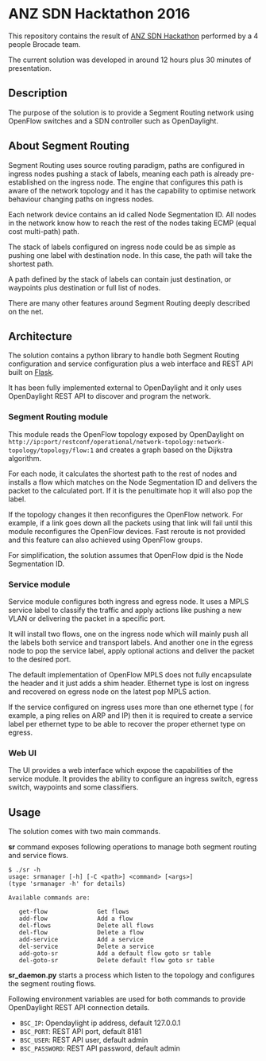 # ANZ SDN Hacktathon 2016

This repository contains the result of [ANZ SDN Hackathon](http://www.anzsdn.net/index.php/event/sdn-demofest-and-hackathon/) performed by a 4 people Brocade team.

The current solution was developed in around 12 hours plus 30 minutes of presentation.

## Description

The purpose of the solution is to provide a Segment Routing network using OpenFlow switches and a SDN controller such as OpenDaylight.


## About Segment Routing

Segment Routing uses source routing paradigm, paths are configured in ingress nodes pushing a stack of labels, meaning each path is already pre-established on the ingress node. The engine that configures this path is aware of the network topology and it has the capability to optimise network behaviour changing paths on ingress nodes.

Each network device contains an id called Node Segmentation ID. All nodes in the network know how to reach the rest of the nodes taking  ECMP (equal cost multi-path) path.

The stack of labels configured on ingress node could be as simple as pushing one label with destination node. In this case, the path will take the shortest path. 

A path defined by the stack of labels can contain just destination, or waypoints plus destination or full list of nodes.

There are many other features around Segment Routing deeply described on the net.


## Architecture

The solution contains a python library to handle both Segment Routing configuration and service configuration plus a web interface and REST API built on [Flask](http://flask.pocoo.org/). 

It has been fully implemented external to OpenDaylight and it only uses OpenDaylight REST API to discover and program the network.

### Segment Routing module

This module reads the OpenFlow topology exposed by OpenDaylight on `http://ip:port/restconf/operational/network-topology:network-topology/topology/flow:1` and creates a graph based on the Dijkstra algorithm. 

For each node, it calculates the shortest path to the rest of nodes and installs a flow which matches on the Node Segmentation ID and delivers the packet to the calculated port. If it is the penultimate hop it will also pop the label.

If the topology changes it then reconfigures the OpenFlow network. For example, if a link goes down all the packets using that link will fail until this module reconfigures the OpenFlow devices. Fast reroute is not provided and this feature can also achieved using OpenFlow groups.

For simplification, the solution assumes that OpenFlow dpid is the Node Segmentation ID.


### Service module

Service module configures both ingress and egress node. It uses a MPLS service label to classify the traffic and apply actions like pushing a new VLAN or delivering the packet in a specific port.

It will install two flows, one on the ingress node which will mainly push all the labels both service and transport labels. And another one in the egress node to pop the service label, apply optional actions and deliver the packet to the desired port.

The default implementation of OpenFlow MPLS does not fully encapsulate the header and it just adds a shim header. Ethernet type is lost on ingress and recovered on egress node on the latest pop MPLS action.

If the service configured on ingress uses more than one ethernet type ( for example, a ping relies on ARP and IP) then it is required to create a service label per ethernet type to be able to recover the proper ethernet type on egress.


### Web UI

The UI provides a web interface which expose the capabilities of the service module. It provides the ability to configure an ingress switch, egress switch, waypoints and some classifiers.

## Usage

The solution comes with two main commands.

**sr** command exposes following operations to manage both segment routing and service flows.

```
$ ./sr -h
usage: srmanager [-h] [-C <path>] <command> [<args>]
(type 'srmanager -h' for details)

Available commands are:

   get-flow              Get flows
   add-flow              Add a flow
   del-flows             Delete all flows
   del-flow              Delete a flow
   add-service           Add a service
   del-service           Delete a service
   add-goto-sr           Add a default flow goto sr table
   del-goto-sr           Delete default flow goto sr table

```


**sr_daemon.py** starts a process which listen to the topology and configures the segment routing flows.

Following environment variables are used for both commands to provide OpenDaylight REST API connection details.

* `BSC_IP`: Opendaylight ip address, default 127.0.0.1
* `BSC_PORT`: REST API port, default 8181
* `BSC_USER`: REST API user, default admin
* `BSC_PASSWORD`: REST API password, default admin







